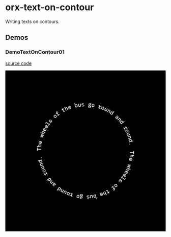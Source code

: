 # orx-text-on-contour

Writing texts on contours.

<!-- __demos__ -->

## Demos

### DemoTextOnContour01

[source code](src/jvmDemo/kotlin/DemoTextOnContour01.kt)

![DemoTextOnContour01Kt](https://raw.githubusercontent.com/openrndr/orx/media/orx-text-on-contour/images/DemoTextOnContour01Kt.png)
